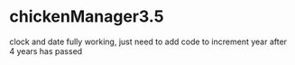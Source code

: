 # chickenManager3.5
clock and date fully working, just need to add code to increment year after 4 years has passed
